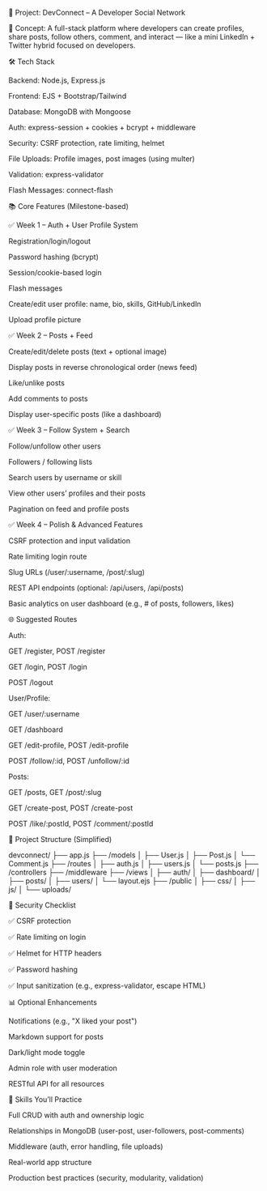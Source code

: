 🚀 Project: DevConnect – A Developer Social Network

🧠 Concept: A full-stack platform where developers can create profiles, share posts, follow others, comment, and interact — like a mini LinkedIn + Twitter hybrid focused on developers.

🛠️ Tech Stack

Backend: Node.js, Express.js

Frontend: EJS + Bootstrap/Tailwind

Database: MongoDB with Mongoose

Auth: express-session + cookies + bcrypt + middleware

Security: CSRF protection, rate limiting, helmet

File Uploads: Profile images, post images (using multer)

Validation: express-validator

Flash Messages: connect-flash

📚 Core Features (Milestone-based)

✅ Week 1 – Auth + User Profile System

Registration/login/logout

Password hashing (bcrypt)

Session/cookie-based login

Flash messages

Create/edit user profile: name, bio, skills, GitHub/LinkedIn

Upload profile picture

✅ Week 2 – Posts + Feed

Create/edit/delete posts (text + optional image)

Display posts in reverse chronological order (news feed)

Like/unlike posts

Add comments to posts

Display user-specific posts (like a dashboard)

✅ Week 3 – Follow System + Search

Follow/unfollow other users

Followers / following lists

Search users by username or skill

View other users’ profiles and their posts

Pagination on feed and profile posts

✅ Week 4 – Polish & Advanced Features

CSRF protection and input validation

Rate limiting login route

Slug URLs (/user/:username, /post/:slug)

REST API endpoints (optional: /api/users, /api/posts)

Basic analytics on user dashboard (e.g., # of posts, followers, likes)

🌐 Suggested Routes

Auth:

GET /register, POST /register

GET /login, POST /login

POST /logout

User/Profile:

GET /user/:username

GET /dashboard

GET /edit-profile, POST /edit-profile

POST /follow/:id, POST /unfollow/:id

Posts:

GET /posts, GET /post/:slug

GET /create-post, POST /create-post

POST /like/:postId, POST /comment/:postId

📁 Project Structure (Simplified)

devconnect/ ├── app.js ├── /models │ ├── User.js │ ├── Post.js │ └── Comment.js ├── /routes │ ├── auth.js │ ├── users.js │ └── posts.js ├── /controllers ├── /middleware ├── /views │ ├── auth/ │ ├── dashboard/ │ ├── posts/ │ ├── users/ │ └── layout.ejs ├── /public │ ├── css/ │ ├── js/ │ └── uploads/

🔐 Security Checklist

✅ CSRF protection

✅ Rate limiting on login

✅ Helmet for HTTP headers

✅ Password hashing

✅ Input sanitization (e.g., express-validator, escape HTML)

📊 Optional Enhancements

Notifications (e.g., "X liked your post")

Markdown support for posts

Dark/light mode toggle

Admin role with user moderation

RESTful API for all resources

🧩 Skills You’ll Practice

Full CRUD with auth and ownership logic

Relationships in MongoDB (user-post, user-followers, post-comments)

Middleware (auth, error handling, file uploads)

Real-world app structure

Production best practices (security, modularity, validation)